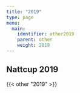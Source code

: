 ```yaml
---
title: "2019"
type: page
menu:
  main:
    identifier: other2019
    parent: other
    weight: 2019
---
```


## Nattcup 2019
{{< other "2019" >}}

